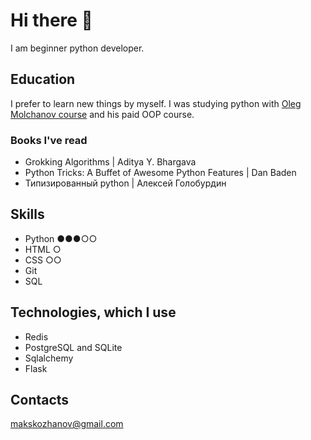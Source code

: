 # Hi there 👋

I am beginner python developer.

## Education
I prefer to learn new things by myself.
I was studying python with [Oleg Molchanov course](https://youtube.com/playlist?list=PLlWXhlUMyooaeSj8L8tVVbtUo0WCO4ORR&si=3TOXOvZ0pRO4jusr) and his paid OOP course.

### Books I've read
* Grokking Algorithms | Aditya Y. Bhargava
* Python Tricks: A Buffet of Awesome Python Features | Dan Baden
* Типизированный python | Алексей Голобурдин

## Skills

* Python ●●●○○
* HTML ○
* CSS ○○
* Git
* SQL

## Technologies, which I use
* Redis
* PostgreSQL and SQLite
* Sqlalchemy
* Flask

## Contacts
[makskozhanov@gmail.com](mailto:makskozhanov@gmail.com)